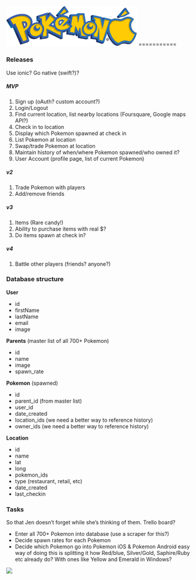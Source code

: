 <img src="https://raw.githubusercontent.com/jenwilhelm/pokemon_ios/master/logo.png" alt="Pokemon iOS" width="350">
===========

### Releases

Use ionic? Go native (swift?)?

##### MVP
1. Sign up (oAuth? custom account?)
2. Login/Logout
3. Find current location, list nearby locations (Foursquare, Google maps API?)
4. Check in to location
5. Display which Pokemon spawned at check in
6. List Pokemon at location
7. Swap/trade Pokemon at location
8. Maintain history of when/where Pokemon spawned/who owned it?
9. User Account (profile page, list of current Pokemon)

##### v2
1. Trade Pokemon with players
2. Add/remove friends

##### v3
1. Items (Rare candy!)
2. Ability to purchase items with real $?
3. Do items spawn at check in?

##### v4
1. Battle other players (friends? anyone?)

### Database structure

**User**
- id
- firstName
- lastName
- email
- image

**Parents** (master list of all 700+ Pokemon)
- id
- name
- image
- spawn_rate

**Pokemon** (spawned)
- id
- parent_id (from master list)
- user_id
- date_created
- location_ids (we need a better way to reference history)
- owner_ids (we need a better way to reference history)

**Location**
- id
- name
- lat
- long
- pokemon_ids
- type (restaurant, retail, etc)
- date_created
- last_checkin

### Tasks

So that Jen doesn’t forget while she’s thinking of them. Trello board?

* Enter all 700+ Pokemon into database (use a scraper for this?)
* Decide spawn rates for each Pokemon
* Decide which Pokemon go into Pokemon iOS & Pokemon Android
    easy way of doing this is splitting it how Red/blue, Silver/Gold, Saphire/Ruby etc already do? With ones like Yellow and        Emerald in Windows?

<img src="http://cdn.bulbagarden.net/upload/thumb/e/e2/133Eevee.png/250px-133Eevee.png">

